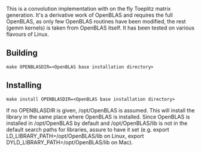 This is a convolution implementation with on the fly Toeplitz matrix generation.
It's a derivative work of OpenBLAS and requires the full OpenBLAS, as only few OpenBLAS
routines have been modified, the rest (gemm kernels) is taken from OpenBLAS itself. It
has been tested on various flavours of Linux.

## Building

    make OPENBLASDIR=<OpenBLAS base installation directory>

## Installing

	make install OPENBLASDIR=<OpenBLAS base installation directory>
	
If no OPENBLASDIR is given, /opt/OpenBLAS is assumed.
This will install the library in the same place where OpenBLAS is installed. Since OpenBLAS is
installed in /opt/OpenBLAS by default and /opt/OpenBLAS/lib is not in the default search paths
for libraries, assure to have it set (e.g. export LD_LIBRARY_PATH=/opt/OpenBLAS/lib on Linux,
export DYLD_LIBRARY_PATH=/opt/OpenBLAS/lib on Mac).
